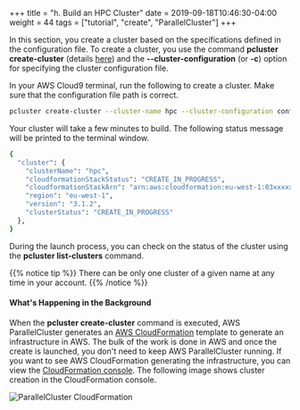 +++
title = "h. Build an HPC Cluster"
date = 2019-09-18T10:46:30-04:00
weight = 44
tags = ["tutorial", "create", "ParallelCluster"]
+++

In this section, you create a cluster based on the specifications defined in the configuration file. To create a cluster, you use the command **pcluster create-cluster** (details [here](https://docs.aws.amazon.com/parallelcluster/latest/ug/pcluster.create-cluster-v3.html)) and the **--cluster-configuration** (or **-c**) option for specifying the cluster configuration file.

In your AWS Cloud9 terminal, run the following to create a cluster. Make sure that the configuration file path is correct.

```bash
pcluster create-cluster --cluster-name hpc --cluster-configuration config.yaml
```

Your cluster will take a few minutes to build. The following status message will be printed to the terminal window.

```bash
{
  "cluster": {
    "clusterName": "hpc",
    "cloudformationStackStatus": "CREATE_IN_PROGRESS",
    "cloudformationStackArn": "arn:aws:cloudformation:eu-west-1:03xxxxxxx:stack/cfd/67df3d40-4797-11ec-8758-0aef8dbeecd5",
    "region": "eu-west-1",
    "version": "3.1.2",
    "clusterStatus": "CREATE_IN_PROGRESS"
  },
}
```
During the launch process, you can check on the status of the cluster using the **pcluster list-clusters** command.

{{% notice tip %}}
There can be only one cluster of a given name at any time in your account.
{{% /notice %}}


#### What's Happening in the Background

When the **pcluster create-cluster** command is executed, AWS ParallelCluster generates an [AWS CloudFormation](https://aws.amazon.com/cloudformation/) template to generate an infrastructure in AWS. The bulk of the work is done in AWS and once the create is launched, you don't need to keep AWS ParallelCluster running. If you want to see AWS CloudFormation generating the infrastructure, you can view the [CloudFormation console](https://console.aws.amazon.com/cloudformation/). The following image shows cluster creation in the CloudFormation console.

![ParallelCluster CloudFormation](/images/hpc-aws-parallelcluster-workshop/pc-cloudformation.png)
